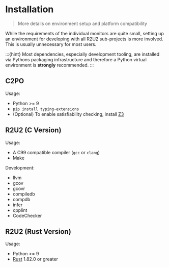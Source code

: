 # Installation
> More details on environment setup and platform compatibility

While the requirements of the individual monitors are quite small, setting up an environment for developing with all R2U2 sub-projects is more involved.
This is usually unnecessary for most users.

:::{hint}
Most dependencies, especially development tooling, are installed via Pythons packaging infrastructure and therefore a Python virtual environment is **strongly** recommended.
:::

## C2PO

Usage:
- Python >= 9
- `pip install typing-extensions`
- (Optional) To enable satisfiability checking, install [Z3](https://github.com/Z3Prover/z3)

## R2U2 (C Version)

Usage:
- A C99 compatible compiler (`gcc` or `clang`)
- Make
    
Development:
- llvm
- gcov
- gcovr
- compiledb
- compdb
- infer
- cpplint
- CodeChecker

## R2U2 (Rust Version)

Usage:
- Python >= 9
- [Rust](https://www.rust-lang.org/tools/install) 1.82.0 or greater 
